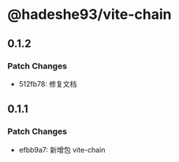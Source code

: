 # @hadeshe93/vite-chain

## 0.1.2

### Patch Changes

- 512fb78: 修复文档

## 0.1.1

### Patch Changes

- efbb9a7: 新增包 vite-chain
